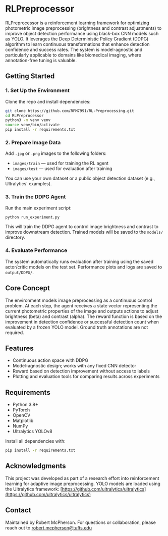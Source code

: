# RLPreprocessor

RLPreprocessor is a reinforcement learning framework for optimizing photometric image preprocessing (brightness and contrast adjustments) to improve object detection performance using black-box CNN models such as YOLO. It leverages the Deep Deterministic Policy Gradient (DDPG) algorithm to learn continuous transformations that enhance detection confidence and success rates. The system is model-agnostic and particularly applicable to domains like biomedical imaging, where annotation-free tuning is valuable.

## Getting Started

### 1. Set Up the Environment

Clone the repo and install dependencies:

```bash
git clone https://github.com/RFM7991/RL-Preprocessing.git
cd RLPreprocessor
python3 -m venv venv
source venv/bin/activate
pip install -r requirements.txt
````

### 2. Prepare Image Data

Add `.jpg` or `.png` images to the following folders:

* `images/train` — used for training the RL agent
* `images/test` — used for evaluation after training

You can use your own dataset or a public object detection dataset (e.g., Ultralytics' examples).

### 3. Train the DDPG Agent

Run the main experiment script:

```bash
python run_experiment.py
```

This will train the DDPG agent to control image brightness and contrast to improve downstream detection. Trained models will be saved to the `models/` directory.

### 4. Evaluate Performance

The system automatically runs evaluation after training using the saved actor/critic models on the test set. Performance plots and logs are saved to `output/DDPG/`.

## Core Concept

The environment models image preprocessing as a continuous control problem. At each step, the agent receives a state vector representing the current photometric properties of the image and outputs actions to adjust brightness (beta) and contrast (alpha). The reward function is based on the improvement in detection confidence or successful detection count when evaluated by a frozen YOLO model. Ground truth annotations are not required.

## Features

* Continuous action space with DDPG
* Model-agnostic design; works with any fixed CNN detector
* Reward based on detection improvement without access to labels
* Plotting and evaluation tools for comparing results across experiments

## Requirements

* Python 3.8+
* PyTorch
* OpenCV
* Matplotlib
* NumPy
* Ultralytics YOLOv8

Install all dependencies with:

```bash
pip install -r requirements.txt
```

## Acknowledgments

This project was developed as part of a research effort into reinforcement learning for adaptive image preprocessing. YOLO models are loaded using the Ultralytics framework: [https://github.com/ultralytics/ultralytics](https://github.com/ultralytics/ultralytics)

## Contact

Maintained by Robert McPherson. For questions or collaboration, please reach out to robert.mcpherson@tufts.edu